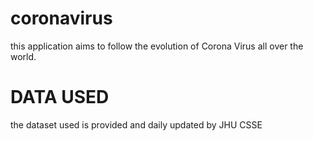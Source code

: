 # coronavirus

this application aims to follow the evolution of Corona Virus all over the world.


# DATA USED
the dataset used is provided and daily updated by JHU CSSE 


